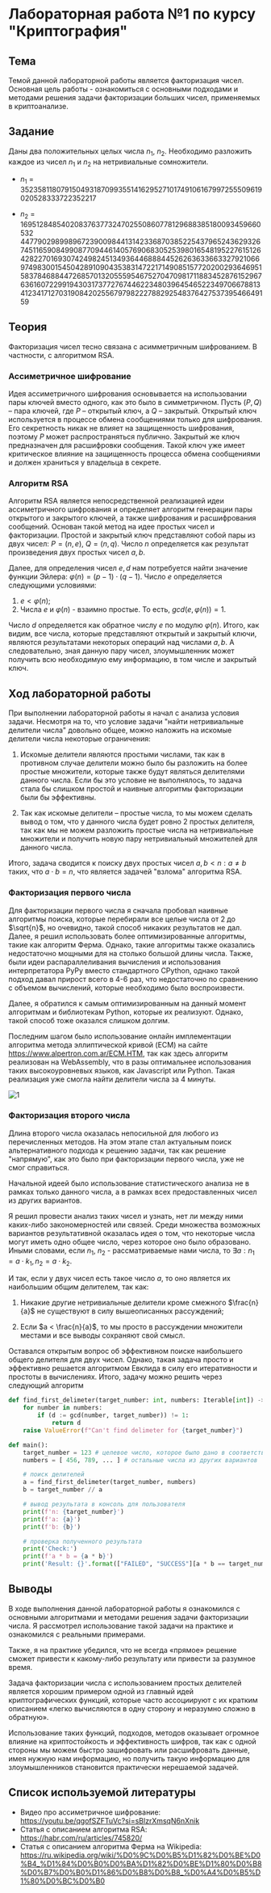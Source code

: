# Лабораторная работа №1 по курсу "Криптография"

## Тема

Темой данной лабораторной работы является факторизация чисел. Основная цель работы - ознакомиться с основными подходами и методами решения задачи факторизации больших чисел, применяемых в криптоанализе.

## Задание

Даны два положительных целых числа $n_1$, $n_2$. Необходимо разложить каждое из чисел $n_1$ и $n_2$ на нетривиальные сомножители.

- $n_1$ = 352358118079150493187099355141629527101749106167997255509619 020528333722352217

- $n_2$ = 169512848540208376377324702550860778129688385180093459660532 4477902989989672390098441314233687038522543796524362932674511659084990877094461405769068305253980165481952276151264282270169307424982451349364468884452626363366332792106697498300154504289109043538314722171490851577202002936469515837846884472685701320555954675270470981711883452876152967636160722991943031737727674462234803964546522349706678813412341712703190842025567979822278829254837642753739546649159

## Теория

Факторизация чисел тесно связана с асимметричным шифрованием. В частности, с алгоритмом RSA.

### Ассиметричное шифрование

Идея ассиметричного шифрования основывается на использовании пары ключей вместо одного, как это было в симметричном. Пусть $(P, Q)$ – пара ключей, где $P$ – открытый ключ, а $Q$ – закрытый. Открытый ключ используется в процессе обмена сообщениями только для шифрования. Его секретность никак не влияет на защищенность шифрования, поэтому $P$ может распространяться публично. Закрытый же ключ предназначен для расшифровки сообщения. Такой ключ уже имеет критическое влияние на защищенность процесса обмена сообщениями и должен храниться у владельца в секрете.

### Алгоритм RSA

Алгоритм RSA является непосредственной реализацией идеи ассиметричного шифрования и определяет алгоритм генерации пары открытого и закрытого ключей, а также шифрования и расшифрования сообщений. Основан такой метод на идее простых чисел и факторизации. Простой и закрытый ключ представляют собой пары из двух чисел: $P=(n, e)$, $Q=(n, q)$. Число $n$ определяется как результат произведения двух простых чисел $a, b$.

Далее, для определения чисел $e, d$ нам потребуется найти значение функции Эйлера: $\varphi(n) = (p - 1) \cdot (q - 1)$. Число $e$ определяется следующими условиями:

1. $e < \varphi(n)$;
2. Числа $e$ и $\varphi(n)$ - взаимно простые. То есть, $gcd⁡(e, \varphi(n)) = 1$.

Число $d$ определяется как обратное числу $e$ по модулю $\varphi(n)$.
Итого, как видим, все числа, которые представляют открытый и закрытый ключи, являются результатами некоторых операций над числами $a, b$. А следовательно, зная данную пару чисел, злоумышленник может получить всю необходимую ему информацию, в том числе и закрытый ключ.

## Ход лабораторной работы

При выполнении лабораторной работы я начал с анализа условия задачи. Несмотря на то, что условие задачи "найти нетривиальные делители числа" довольно общее, можно наложить на искомые делители числа некоторые ограничения:

1. Искомые делители являются простыми числами, так как в противном случае делители можно было бы разложить на более простые множители, которые также будут являться делителями данного числа. Если бы это условие не выполнялось, то задача стала бы слишком простой и наивные алгоритмы факторизации были бы эффективны.

2. Так как искомые делители – простые числа, то мы можем сделать вывод о том, что у данного числа будет ровно 2 простых делителя, так как мы не можем разложить простые числа на нетривиальные множители и получить новую пару нетривиальный множителей для данного числа.

Итого, задача сводится к поиску двух простых чисел $a, b < n : a \ne b$ таких, что $a \cdot b = n$, что является задачей "взлома" алгоритма RSA.

### Факторизация первого числа

Для факторизации первого числа я сначала пробовал наивные алгоритмы поиска, которые перебирали все целые числа от $2$ до $\sqrt{n}$, но очевидно, такой способ никаких результатов не дал. Далее, я решил использовать более оптимизированные алгоритмы, такие как алгоритм Ферма. Однако, такие алгоритмы также оказались недостаточно мощными для на столько большой длины числа. Также, были идеи распараллеливания вычисления и использования интерпретатора PyPy вместо стандартного CPython, однако такой подход давал прирост всего в 4-6 раз, что недостаточно по сравнению с объемом вычислений, которые необходимо было воспроизвести.

Далее, я обратился к самым оптимизированным на данный момент алгоритмам и библиотекам Python, которые их реализуют. Однако, такой способ тоже оказался слишком долгим.

Последним шагом было использование онлайн имплементации алгоритма метода эллиптической кривой (ECM) на сайте https://www.alpertron.com.ar/ECM.HTM, так как здесь алгоритм реализован на WebAssembly, что в разы оптимальнее использования таких высокоуровневых языков, как Javascript или Python. Такая реализация уже смогла найти делители числа за 4 минуты.

![1](https://github.com/Nifacy/mai-labs/assets/95340036/b621eaef-ab63-4452-b86e-e4515046d309)

### Факторизация второго числа

Длина второго числа оказалась непосильной для любого из перечисленных методов. На этом этапе стал актуальным поиск альтернативного подхода к решению задачи, так как решение "напрямую", как это было при факторизации первого числа, уже не смог справиться.

Начальной идеей было использование статистического анализа не в рамках только данного числа, а в рамках всех предоставленных чисел из других вариантов.

Я решил провести анализ таких чисел и узнать, нет ли между ними каких-либо закономерностей или связей. Среди множества возможных вариантов результативной оказалась идея о том, что некоторые числа могут иметь одно общее число, через которое оно было образовано. Иными словами, если $n_1$, $n_2$ - рассматриваемые нами числа, то
$\exists a : n_1 = a \cdot k_1, n_2=a \cdot k_2$.

И так, если у двух чисел есть такое число $a$, то оно является их наибольшим общим делителем, так как:

1. Никакие другие нетривиальные делители кроме смежного $\frac{n}{a}$ не существуют в силу вышеописанных рассуждений;

2. Если $a < \frac{n}{a}$, то мы просто в рассуждении множители местами и все выводы сохраняют свой смысл.

Оставался открытым вопрос об эффективном поиске наибольшего общего делителя для двух чисел. Однако, такая задача просто и эффективно решается алгоритмом Евклида в силу его итеративности и простоты в вычислениях. Итого, задачу можно решить через следующий алгоритм

```python
def find_first_delimeter(target_number: int, numbers: Iterable[int]) -> int:
    for number in numbers:
        if (d := gcd(number, target_number)) != 1:
            return d
    raise ValueError(f"Can't find delimeter for {target_number}")

def main():
    target_number = 123 # целевое число, которое было дано в соответствующем варианте задания
    numbers = [ 456, 789, ... ] # остальные числа из других вариантов

    # поиск делителей
    a = find_first_delimeter(target_number, numbers)
    b = target_number // a

    # вывод результата в консоль для пользователя
    print(f'n: {target_number}')
    print(f'a: {a}')
    print(f'b: {b}')

    # проверка полученного результата
    print('Check:')
    print(f'a * b = {a * b}')
    print('Result: {}'.format(["FAILED", "SUCCESS"][a * b == target_number]))
```

## Выводы

В ходе выполнения данной лабораторной работы я ознакомился с основными алгоритмами и методами решения задачи факторизации числа. Я рассмотрел использование такой задачи на практике и ознакомился с реальными примерами.

Также, я на практике убедился, что не всегда «прямое» решение сможет привести к какому-либо результату или привести за разумное время.

Задача факторизации числа с использованием простых делителей является хорошим примером одной из главный идей криптографических функций, которые часто ассоциируют с их кратким описанием «легко вычисляются в одну сторону и неразумно сложно в обратную».

Использование таких функций, подходов, методов оказывает огромное влияние на криптостойкость и эффективность шифров, так как с одной стороны мы можем быстро зашифровать или расшифровать данные, имея нужную нам информацию, но получить такую информацию для злоумышленников становится практически нерешаемой задачей.

## Список используемой литературы

- Видео про ассиметричное шифрование: https://youtu.be/qgofSZFTuVc?si=sBlzrXmsqN6nXnik 
- Статья с описанием алгоритма RSA: https://habr.com/ru/articles/745820/ 
- Статья с описанием алгоритма Ферма на Wikipedia: https://ru.wikipedia.org/wiki/%D0%9C%D0%B5%D1%82%D0%BE%D0%B4_%D1%84%D0%B0%D0%BA%D1%82%D0%BE%D1%80%D0%B8%D0%B7%D0%B0%D1%86%D0%B8%D0%B8_%D0%A4%D0%B5%D1%80%D0%BC%D0%B0
